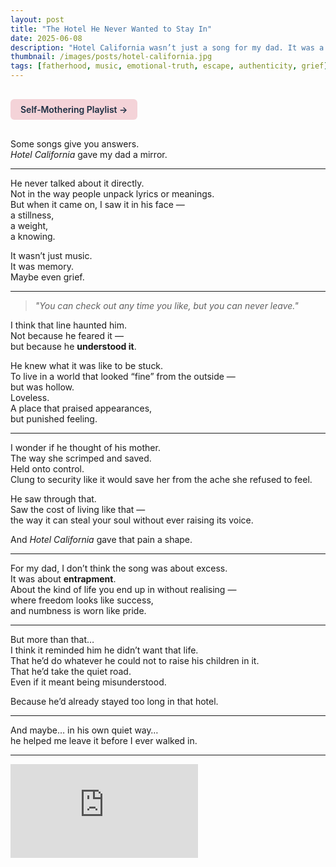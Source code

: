 ```yaml
---
layout: post
title: "The Hotel He Never Wanted to Stay In"
date: 2025-06-08
description: "Hotel California wasn’t just a song for my dad. It was a warning. A mirror. A truth he felt in his bones long before I understood it."
thumbnail: /images/posts/hotel-california.jpg
tags: [fatherhood, music, emotional-truth, escape, authenticity, grief]
---
```


<a href="https://music.youtube.com/playlist?list=PLuO5E1rh5RqIzePJeOjdXo62gwnYJ748_&si=NvtF0mzI9Sx2IoPu&shuffle=1" 
   target="_blank" 
   class="back-button"
   style="display:inline-block; margin: 1rem auto; background-color: #F4D3D8; color: #1A2D41; padding: 0.5rem 1rem; border-radius: 6px; font-weight: 600; text-decoration: none;">
  Self‑Mothering Playlist →
</a>

Some songs give you answers.  
*Hotel California* gave my dad a mirror.

---

He never talked about it directly.  
Not in the way people unpack lyrics or meanings.  
But when it came on, I saw it in his face —  
a stillness,  
a weight,  
a knowing.

It wasn’t just music.  
It was memory.  
Maybe even grief.

---

> *"You can check out any time you like, but you can never leave."*

I think that line haunted him.  
Not because he feared it —  
but because he **understood it**.

He knew what it was like to be stuck.  
To live in a world that looked “fine” from the outside —  
but was hollow.  
Loveless.  
A place that praised appearances,  
but punished feeling.

---

I wonder if he thought of his mother.  
The way she scrimped and saved.  
Held onto control.  
Clung to security like it would save her from the ache she refused to feel.

He saw through that.  
Saw the cost of living like that —  
the way it can steal your soul without ever raising its voice.

And *Hotel California* gave that pain a shape.

---

For my dad, I don’t think the song was about excess.  
It was about **entrapment**.  
About the kind of life you end up in without realising —  
where freedom looks like success,  
and numbness is worn like pride.

---

But more than that…  
I think it reminded him he didn’t want that life.  
That he’d do whatever he could not to raise his children in it.  
That he’d take the quiet road.  
Even if it meant being misunderstood.

Because he’d already stayed too long in that hotel.

---

And maybe… in his own quiet way…  
he helped me leave it before I ever walked in.

---

<div class="video-container">
  <iframe src="https://www.youtube.com/embed/lrfhf1Gv4Tw"
    title="Hotel California (2020 Remaster) · Eagles" 
    frameborder="0" allow="accelerometer; autoplay; clipboard-write; 
    encrypted-media; gyroscope; picture-in-picture; web-share" 
    allowfullscreen></iframe>
</div>
